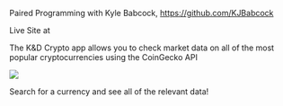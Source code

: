 Paired Programming with Kyle Babcock, https://github.com/KJBabcock

Live Site at

The K&D Crypto app allows you to check market data on all of the most popular cryptocurrencies using the CoinGecko API

<img src="https://i.imgur.com/LbcVsDn.png">

Search for a currency and see all of the relevant data!